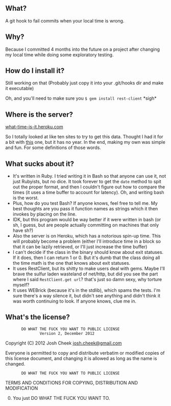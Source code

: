 What?
-----

A git hook to fail commits when your local time is wrong.


Why?
----

Because I committed 4 months into the future on a project after
changing my local time while doing some exploratory testing.


How do I install it?
--------------------

Still working on that (Probably just copy it into your .git/hooks dir and make it executable)

Oh, and you'll need to make sure you `$ gem install rest-client` \*sigh\*


Where is the server?
--------------------

[what-time-is-it.heroku.com](http://what-time-is-it.heroku.com/)

So I totally looked at like ten sites to try to get this data. Thought I had it for a bit
with [this](tycho.usno.navy.mil/cgi-bin/timer.pl) one, but it has no year. In the end,
making my own was simple and fun. For some definitions of those words.


What sucks about it?
--------------------

* It's written in Ruby. I tried writing it in Bash so that
anyone can use it, not just Rubyists, but no dice. It took forever to get the
`date` method to spit out the proper format, and then I couldn't figure out how to
compare the times (it uses a time buffer to account for latency). Oh, and writing bash
is the worst.
* Plus, how do you test Bash? If anyone knows, feel free to tell me. My best thoughts
are you pass it function names as strings which it then invokes by placing on the line.
* IDK, but this program would be way better if it were written in bash (or sh, I guess,
but are people actually committing on machines that only have sh?)
* Also the server is on Heroku, which has a notorious spin-up time. This will probably become
a problem (either I'll introduce time in a block so that it can be lazily retrieved, or
I'll just increase the time buffer)
* I can't decide if the class in the binary should know about exit statuses. If it does,
then I can return 1 or 0. But it's dumb that the class doing all the time math is the one
that knows about exit statuses.
* It uses RestClient, but its shitty to make users deal with gems. Maybe I'll brave
the sulfur laden wasteland of net/http, but did you see the part where I said `RestClient.get url`?
that's just so damn sexy, why torture myself?
* It uses WEBrick (because it's in the stdlib), which spams the tests. I'm sure there's a
way silence it, but didn't see anything and didn't think it was worth continuing to look.
If anyone knows, clue me in.


What's the license?
-------------------

           DO WHAT THE FUCK YOU WANT TO PUBLIC LICENSE
                   Version 2, December 2012

Copyright (C) 2012 Josh Cheek josh.cheek@gmail.com

Everyone is permitted to copy and distribute verbatim or modified
copies of this license document, and changing it is allowed as long
as the name is changed.

           DO WHAT THE FUCK YOU WANT TO PUBLIC LICENSE
  TERMS AND CONDITIONS FOR COPYING, DISTRIBUTION AND MODIFICATION

 0. You just DO WHAT THE FUCK YOU WANT TO.

